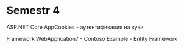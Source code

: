 # Semestr 4
ASP.NET Core
    AppCookies - аутентификация на куки 


Framework
WebApplication7 - Contoso Example - Entity Framework
